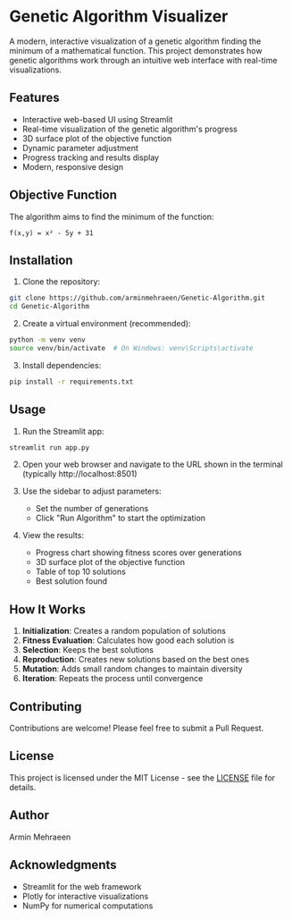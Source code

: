 # Genetic Algorithm Visualizer

A modern, interactive visualization of a genetic algorithm finding the minimum of a mathematical function. This project demonstrates how genetic algorithms work through an intuitive web interface with real-time visualizations.

## Features

- Interactive web-based UI using Streamlit
- Real-time visualization of the genetic algorithm's progress
- 3D surface plot of the objective function
- Dynamic parameter adjustment
- Progress tracking and results display
- Modern, responsive design

## Objective Function

The algorithm aims to find the minimum of the function:
```
f(x,y) = x² - 5y + 31
```

## Installation

1. Clone the repository:
```bash
git clone https://github.com/arminmehraeen/Genetic-Algorithm.git
cd Genetic-Algorithm
```

2. Create a virtual environment (recommended):
```bash
python -m venv venv
source venv/bin/activate  # On Windows: venv\Scripts\activate
```

3. Install dependencies:
```bash
pip install -r requirements.txt
```

## Usage

1. Run the Streamlit app:
```bash
streamlit run app.py
```

2. Open your web browser and navigate to the URL shown in the terminal (typically http://localhost:8501)

3. Use the sidebar to adjust parameters:
   - Set the number of generations
   - Click "Run Algorithm" to start the optimization

4. View the results:
   - Progress chart showing fitness scores over generations
   - 3D surface plot of the objective function
   - Table of top 10 solutions
   - Best solution found

## How It Works

1. **Initialization**: Creates a random population of solutions
2. **Fitness Evaluation**: Calculates how good each solution is
3. **Selection**: Keeps the best solutions
4. **Reproduction**: Creates new solutions based on the best ones
5. **Mutation**: Adds small random changes to maintain diversity
6. **Iteration**: Repeats the process until convergence

## Contributing

Contributions are welcome! Please feel free to submit a Pull Request.

## License

This project is licensed under the MIT License - see the [LICENSE](LICENSE) file for details.

## Author

Armin Mehraeen

## Acknowledgments

- Streamlit for the web framework
- Plotly for interactive visualizations
- NumPy for numerical computations

